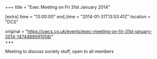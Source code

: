+++
title = "Exec Meeting on Fri 31st January 2014"

[extra]
time = "13:00:00"
end_time = "2014-01-31T13:53:41Z"
location = "DCS"

original = "https://uwcs.co.uk/events/exec-meeting-on-fri-31st-january-2014-1474489091058/"    
+++

Meeting to discuss society stuff, open to all members

